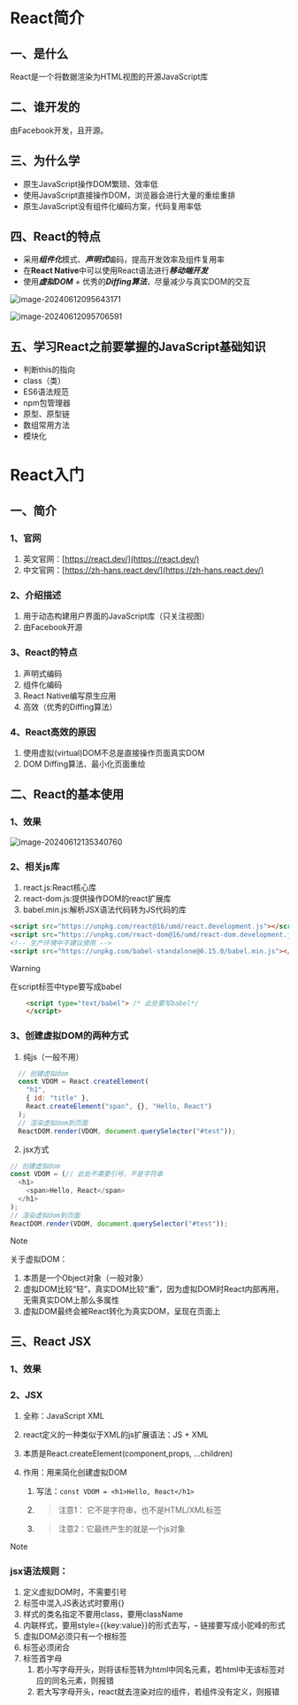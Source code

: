 # React简介

## 一、是什么

React是一个将数据渲染为HTML视图的开源JavaScript库

## 二、谁开发的

由Facebook开发，且开源。

## 三、为什么学

- 原生JavaScript操作DOM繁琐、效率低
- 使用JavaScript直接操作DOM，浏览器会进行大量的重绘重排
- 原生JavaScript没有组件化编码方案，代码复用率低

## 四、React的特点

- 采用***组件化***模式、***声明式***编码，提高开发效率及组件复用率
- 在**React Native**中可以使用React语法进行***移动端开发***
- 使用***虚拟DOM*** + 优秀的***Diffing算法***，尽量减少与真实DOM的交互

![image-20240612095643171](C:\Users\whz\AppData\Roaming\Typora\typora-user-images\image-20240612095643171.png)

![image-20240612095706591](C:\Users\whz\AppData\Roaming\Typora\typora-user-images\image-20240612095706591.png)

## 五、学习React之前要掌握的JavaScript基础知识

- 判断this的指向
- class（类）
- ES6语法规范
- npm包管理器
- 原型、原型链
- 数组常用方法
- 模块化

# React入门

## 一、简介

### 1、官网

1. 英文官网：[https://react.dev/](https://react.dev/)
2. 中文官网：[https://zh-hans.react.dev/](https://zh-hans.react.dev/)

### 2、介绍描述

1. 用于动态构建用户界面的JavaScript库（只关注视图）
2. 由Facebook开源

### 3、React的特点

1. 声明式编码
2. 组件化编码
3. React Native编写原生应用
4. 高效（优秀的Diffing算法）

### 4、React高效的原因

1. 使用虚拟(virtual)DOM不总是直接操作页面真实DOM
2. DOM Diffing算法、最小化页面重绘

## 二、React的基本使用

### 1、效果

![image-20240612135340760](C:\Users\whz\AppData\Roaming\Typora\typora-user-images\image-20240612135340760.png)

### 2、相关js库

1. react.js:React核心库
2. react-dom.js:提供操作DOM的react扩展库
3. babel.min.js:解析JSX语法代码转为JS代码的库

```html
<script src="https://unpkg.com/react@16/umd/react.development.js"></script>
<script src="https://unpkg.com/react-dom@16/umd/react-dom.development.js"></script>
<!-- 生产环境中不建议使用 -->
<script src="https://unpkg.com/babel-standalone@6.15.0/babel.min.js"></script>
```

> [!WARNING]
>
> 在script标签中type要写成babel
>
> ```html
>     <script type="text/babel"> /* 此处要写babel*/
>     </script>
> ```

### 3、创建虚拟DOM的两种方式

1. 纯js（一般不用）
 ```js
   // 创建虚拟dom
   const VDOM = React.createElement(
     "h1",
     { id: "title" },
     React.createElement("span", {}, "Hello, React")
   ); 
   // 渲染虚拟dom到页面
   ReactDOM.render(VDOM, document.querySelector("#test"));
 ```
2. jsx方式

```js
// 创建虚拟dom
const VDOM = (// 此处不需要引号，不是字符串
  <h1>
    <span>Hello, React</span>
  </h1>
); 
// 渲染虚拟dom到页面
ReactDOM.render(VDOM, document.querySelector("#test"));
```

> [!NOTE]
>
> 关于虚拟DOM：
>
> 1. 本质是一个Object对象（一般对象）
> 2. 虚拟DOM比较“轻”，真实DOM比较“重”，因为虚拟DOM时React内部再用，无需真实DOM上那么多属性
> 3. 虚拟DOM最终会被React转化为真实DOM，呈现在页面上

## 三、React JSX

### 1、效果

### 2、JSX

1. 全称：JavaScript XML

2. react定义的一种类似于XML的js扩展语法：JS + XML

3. 本质是React.createElement(component,props, ...children)

4. 作用：用来简化创建虚拟DOM

   1. 写法：`const VDOM = <h1>Hello, React</h1>`

   2. > 注意1： 它不是字符串，也不是HTML/XML标签 

   3. > 注意2：它最终产生的就是一个js对象

      

> [!NOTE]
>
> ### jsx语法规则：
>
> 1. 定义虚拟DOM时，不需要引号
> 2. 标签中混入JS表达式时要用{}
> 3. 样式的类名指定不要用class，要用className
> 4. 内联样式，要用style={{key:value}}的形式去写，**-** 链接要写成小驼峰的形式
> 5. 虚拟DOM必须只有一个根标签
> 6. 标签必须闭合
> 7. 标签首字母
>    1. 若小写字母开头，则将该标签转为html中同名元素，若html中无该标签对应的同名元素，则报错
>    2. 若大写字母开头，react就去渲染对应的组件，若组件没有定义，则报错

